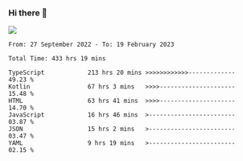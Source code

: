 ### Hi there 👋

<!--<a href="https://github.com/search?o=desc&q=author%3Abushiyi&s=committer-date&type=Commits">-->
<!--    <img align="center" height = "178" src="https://github-readme-stats.vercel.app/api?username=bushiyi&count_private=true&show_icons=true&theme=noctis_minimus&hide=contribs&include_all_commits=true" />-->
<!--</a>-->
<!--<a href="https://github.com/bushiyi?tab=repositories">-->
<!--    <img align="center" height = "178" src="https://github-readme-stats.vercel.app/api/top-langs/?username=bushiyi&count_private=true&theme=noctis_minimus" />-->
<!--</a>-->
 
<!-- [![Ashutosh's github activity graph](https://activity-graph.herokuapp.com/graph?username=bushiyi&theme=react&bg_color=1B2932&point=698B69&line=698B69)](https://github.com/ashutosh00710/github-readme-activity-graph)
 -->


![](https://raw.githubusercontent.com/bushiyi/bushiyi/master/assets/github-contribution-grid-snake.svg)

<!--START_SECTION:waka-->

```text
From: 27 September 2022 - To: 19 February 2023

Total Time: 433 hrs 19 mins

TypeScript            213 hrs 20 mins >>>>>>>>>>>>-------------   49.23 %
Kotlin                67 hrs 3 mins   >>>>---------------------   15.48 %
HTML                  63 hrs 41 mins  >>>>---------------------   14.70 %
JavaScript            16 hrs 46 mins  >------------------------   03.87 %
JSON                  15 hrs 2 mins   >------------------------   03.47 %
YAML                  9 hrs 19 mins   >------------------------   02.15 %
```

<!--END_SECTION:waka-->

